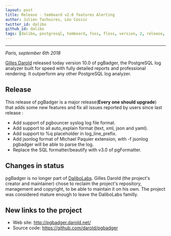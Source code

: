 ```yaml
---
layout: post
title: Release - temboard v2.0 features Alerting
author: Julien Tachoires, Léo Cossic
twitter_id: dalibo
github_id: dalibo
tags: [dalibo, postgresql, temboard, foss, floss, version, 2, release, 2018]
---
```


---

*Paris, september 6th 2018*

[Gilles Darold](http://www.darold.net/) released today version 10.0 of pgBadger, the PostgreSQL log analyzer built for speed with fully detailed reports and professional rendering. It outperform any other PostgreSQL log analyzer.

<!--MORE-->

## Release
This release of pgBadger is a major release(**Every one should upgrade**) that adds some new features and fix all issues reported by users since last release :

  * Add support of pgbouncer syslog log file format.
  * Add support to all auto_explain format (text, xml, json and yaml).
  * Add support to %q placeholder in log_line_prefix.
  * Add jsonlog format of Michael Paquier extension, with -f jsonlog
    pgbadger will be able to parse the log.
  * Replace the SQL formatter/beautify with v3.0 of pgFormatter.

## Changes in status
pgBadger is no longer part of [DaliboLabs](https://github.com/dalibo). Gilles Darold (the project's creator and maintainer) chose to reclaim the project's repository, management and copyright, to be able to maintain it on his own. The project was considered mature enough to leave the DaliboLabs familly. 

## New links to the project

 * Web site: http://pgbadger.darold.net/
 * Source code: https://github.com/darold/pgbadger

